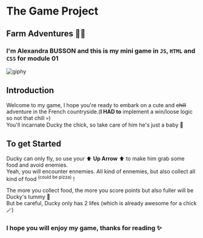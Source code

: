 # The Game Project
## Farm Adventures 👩‍🌾

### I'm Alexandra BUSSON and this is my mini game in `JS`, `HTML` and `CSS` for module 01
![giphy](https://github.com/MimiBsn/farm-adventures/assets/159456749/0ad653fe-fd86-48d5-8997-3adefafebcf8)

## Introduction
Welcome to my game, I hope you're ready to embark on a cute and ~~chill~~ adventure in the French countryside.(**I HAD to** implement a win/loose logic so not that chill 💀)<br>
You'll incarnate Ducky the chick, so take care of him he's just a baby 🐤<br>

## To get Started
Ducky can only fly, so use your ⬆️ **Up Arrow** ⬆️ to make him grab some food and avoid enemies. <br>
Yeah, you will encounter ennemies. All kind of ennemies, but also collect all kind of food <sup>(could be pizza)</sup> !<br>

The more you collect food, the more you score points but also fuller will be Ducky's tummy 🍕<br>
But be careful, Ducky only has 2 lifes (which is already awesome for a chick🪄)

### I hope you will enjoy my game, thanks for reading ✨
